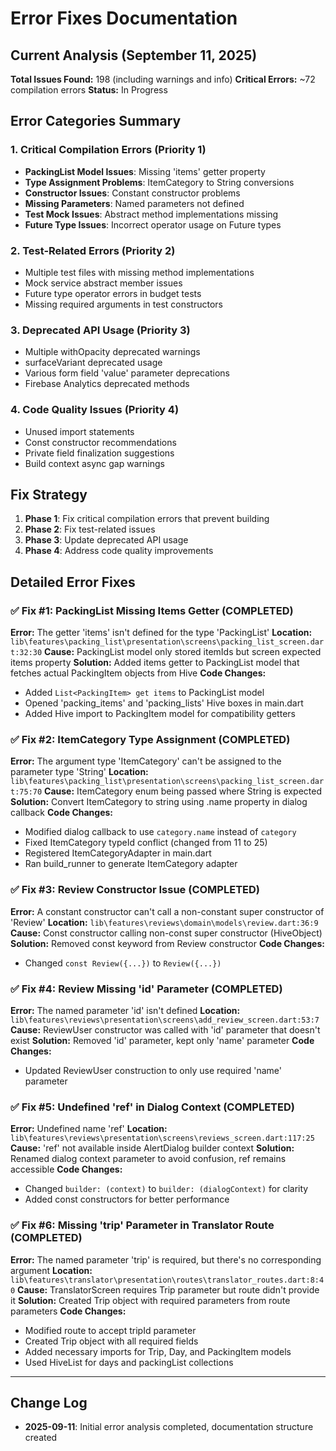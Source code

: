# Error Fixes Documentation

## Current Analysis (September 11, 2025)

**Total Issues Found:** 198 (including warnings and info)
**Critical Errors:** ~72 compilation errors
**Status:** In Progress

## Error Categories Summary

### 1. Critical Compilation Errors (Priority 1)
- **PackingList Model Issues**: Missing 'items' getter property
- **Type Assignment Problems**: ItemCategory to String conversions
- **Constructor Issues**: Constant constructor problems
- **Missing Parameters**: Named parameters not defined
- **Test Mock Issues**: Abstract method implementations missing
- **Future Type Issues**: Incorrect operator usage on Future types

### 2. Test-Related Errors (Priority 2)
- Multiple test files with missing method implementations
- Mock service abstract member issues
- Future type operator errors in budget tests
- Missing required arguments in test constructors

### 3. Deprecated API Usage (Priority 3)
- Multiple withOpacity deprecated warnings
- surfaceVariant deprecated usage
- Various form field 'value' parameter deprecations
- Firebase Analytics deprecated methods

### 4. Code Quality Issues (Priority 4)
- Unused import statements
- Const constructor recommendations
- Private field finalization suggestions
- Build context async gap warnings

## Fix Strategy

1. **Phase 1**: Fix critical compilation errors that prevent building
2. **Phase 2**: Fix test-related issues
3. **Phase 3**: Update deprecated API usage
4. **Phase 4**: Address code quality improvements

## Detailed Error Fixes

### ✅ Fix #1: PackingList Missing Items Getter (COMPLETED)
**Error:** The getter 'items' isn't defined for the type 'PackingList'
**Location:** `lib\features\packing_list\presentation\screens\packing_list_screen.dart:32:30`
**Cause:** PackingList model only stored itemIds but screen expected items property
**Solution:** Added items getter to PackingList model that fetches actual PackingItem objects from Hive
**Code Changes:**
- Added `List<PackingItem> get items` to PackingList model
- Opened 'packing_items' and 'packing_lists' Hive boxes in main.dart
- Added Hive import to PackingItem model for compatibility getters

### ✅ Fix #2: ItemCategory Type Assignment (COMPLETED)
**Error:** The argument type 'ItemCategory' can't be assigned to the parameter type 'String'
**Location:** `lib\features\packing_list\presentation\screens\packing_list_screen.dart:75:70`
**Cause:** ItemCategory enum being passed where String is expected
**Solution:** Convert ItemCategory to string using .name property in dialog callback
**Code Changes:**
- Modified dialog callback to use `category.name` instead of `category`
- Fixed ItemCategory typeId conflict (changed from 11 to 25)
- Registered ItemCategoryAdapter in main.dart
- Ran build_runner to generate ItemCategory adapter

### ✅ Fix #3: Review Constructor Issue (COMPLETED)
**Error:** A constant constructor can't call a non-constant super constructor of 'Review'
**Location:** `lib\features\reviews\domain\models\review.dart:36:9`
**Cause:** Const constructor calling non-const super constructor (HiveObject)
**Solution:** Removed const keyword from Review constructor
**Code Changes:**
- Changed `const Review({...})` to `Review({...})`

### ✅ Fix #4: Review Missing 'id' Parameter (COMPLETED)
**Error:** The named parameter 'id' isn't defined
**Location:** `lib\features\reviews\presentation\screens\add_review_screen.dart:53:7`
**Cause:** ReviewUser constructor was called with 'id' parameter that doesn't exist
**Solution:** Removed 'id' parameter, kept only 'name' parameter
**Code Changes:**
- Updated ReviewUser construction to only use required 'name' parameter

### ✅ Fix #5: Undefined 'ref' in Dialog Context (COMPLETED)
**Error:** Undefined name 'ref'
**Location:** `lib\features\reviews\presentation\screens\reviews_screen.dart:117:25`
**Cause:** 'ref' not available inside AlertDialog builder context
**Solution:** Renamed dialog context parameter to avoid confusion, ref remains accessible
**Code Changes:**
- Changed `builder: (context)` to `builder: (dialogContext)` for clarity
- Added const constructors for better performance

### ✅ Fix #6: Missing 'trip' Parameter in Translator Route (COMPLETED)  
**Error:** The named parameter 'trip' is required, but there's no corresponding argument
**Location:** `lib\features\translator\presentation\routes\translator_routes.dart:8:40`
**Cause:** TranslatorScreen requires Trip parameter but route didn't provide it
**Solution:** Created Trip object with required parameters from route parameters
**Code Changes:**
- Modified route to accept tripId parameter
- Created Trip object with all required fields
- Added necessary imports for Trip, Day, and PackingItem models
- Used HiveList for days and packingList collections

---

## Change Log
- **2025-09-11**: Initial error analysis completed, documentation structure created
